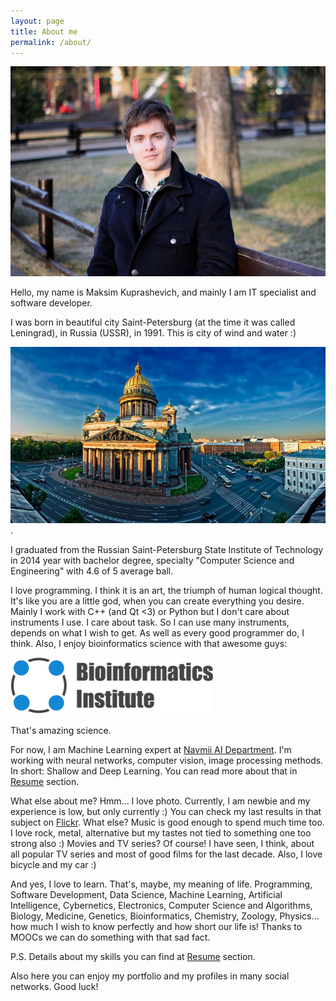 ```yaml
---
layout: page
title: About me
permalink: /about/
---
```


![It's me](/images/ava.jpg)

Hello, my name is Maksim Kuprashevich, and mainly I am IT specialist and software developer.

I was born in beautiful city Saint-Petersburg (at the time it was called Leningrad), in Russia (USSR), in 1991.
This is city of wind and water :)

![SPb](/images/saint-p.jpg).

I graduated from the Russian Saint-Petersburg State Institute of Technology in 2014 year with bachelor degree, specialty "Computer Science and Engineering" with 4.6 of 5 average ball.

I love programming. I think it is an art, the triumph of human logical thought. It's like you are a little god, when you can create everything you desire.
Mainly I work with C++ (and Qt <3) or Python but I don't care about instruments I use. I care about task. So I can use many instruments, depends on what I wish to get. As well as every good programmer do, I think.
Also, I enjoy bioinformatics science with that awesome guys:

<a href="http://bioinformaticsinstitute.ru/en/"><img src="/images/logo_bi.png" width="325" height="91"></a>


That's amazing science.

For now, I am Machine Learning expert at [Navmii AI Department](http://navmii.com/). I'm working with neural networks, computer vision, image processing methods. In short: Shallow and Deep Learning. You can read more about that in [Resume](http://undeadblow.github.io/resume/) section.

What else about me? Hmm... I love photo. Currently, I am newbie and my experience is low, but only currently :) You can check my last results in that subject on [Flickr](https://www.flickr.com/photos/131639781@N06/).
What else? Music is good enough to spend much time too. I love rock, metal, alternative but my tastes not tied to something one too strong also :) Movies and TV series? Of course! I have seen, I think, about all popular TV series and most of good films for the last decade.
Also, I love bicycle and my car :)

And yes, I love to learn. That's, maybe, my meaning of life.
Programming, Software Development, Data Science, Machine Learning, Artificial Intelligence, Cybernetics, Electronics, Computer Science and Algorithms, Biology, Medicine, Genetics, Bioinformatics, Chemistry, Zoology, Physics... how much I wish to know perfectly and how short our life is!
Thanks to MOOCs we can do something with that sad fact.

P.S. Details about my skills you can find at [Resume](http://undeadblow.github.io/resume/) section.

Also here you can enjoy my portfolio and my profiles in many social networks. Good luck!
